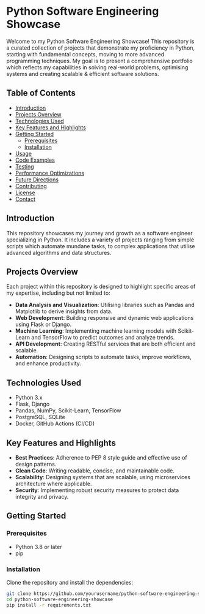 # Python Software Engineering Showcase

Welcome to my Python Software Engineering Showcase! This repository is a curated collection of projects that demonstrate my proficiency in Python, starting with fundamental concepts, moving to more advanced programming techniques. My goal is to present a comprehensive portfolio which reflects my capabilities in solving real-world problems, optimising systems and creating scalable & efficient software solutions.

## Table of Contents

- [Introduction](#introduction)
- [Projects Overview](#projects-overview)
- [Technologies Used](#technologies-used)
- [Key Features and Highlights](#key-features-and-highlights)
- [Getting Started](#getting-started)
  - [Prerequisites](#prerequisites)
  - [Installation](#installation)
- [Usage](#usage)
- [Code Examples](#code-examples)
- [Testing](#testing)
- [Performance Optimizations](#performance-optimizations)
- [Future Directions](#future-directions)
- [Contributing](#contributing)
- [License](#license)
- [Contact](#contact)

## Introduction

This repository showcases my journey and growth as a software engineer specializing in Python. It includes a variety of projects ranging from simple scripts which automate mundane tasks, to complex applications that utilise advanced algorithms and data structures.

## Projects Overview

Each project within this repository is designed to highlight specific areas of my expertise, including but not limited to:

- **Data Analysis and Visualization**: Utilising libraries such as Pandas and Matplotlib to derive insights from data.
- **Web Development**: Building responsive and dynamic web applications using Flask or Django.
- **Machine Learning**: Implementing machine learning models with Scikit-Learn and TensorFlow to predict outcomes and analyze trends.
- **API Development**: Creating RESTful services that are both efficient and scalable.
- **Automation**: Designing scripts to automate tasks, improve workflows, and enhance productivity.

## Technologies Used

- Python 3.x
- Flask, Django
- Pandas, NumPy, Scikit-Learn, TensorFlow
- PostgreSQL, SQLite
- Docker, GitHub Actions (CI/CD)

## Key Features and Highlights

- **Best Practices**: Adherence to PEP 8 style guide and effective use of design patterns.
- **Clean Code**: Writing readable, concise, and maintainable code.
- **Scalability**: Designing systems that are scalable, using microservices architecture where applicable.
- **Security**: Implementing robust security measures to protect data integrity and privacy.

## Getting Started

### Prerequisites

- Python 3.8 or later
- pip

### Installation

Clone the repository and install the dependencies:

```bash
git clone https://github.com/yourusername/python-software-engineering-showcase.git
cd python-software-engineering-showcase
pip install -r requirements.txt
